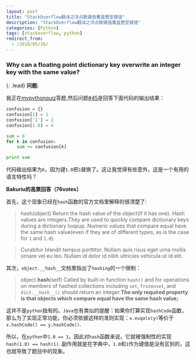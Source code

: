 ```yaml
---
layout: post
title: "StackOverflow翻译之浮点数键值覆盖整型键值"
description: "StackOverflow翻译之浮点数键值覆盖整型键值"
categories: [Python]
tags: [stackoverflow, python]
redirect_from:
  - /2018/05/30/
---
```


### Why can a floating point dictionary key overwrite an integer key with the same value?
{: .lead}
**问题:**

我正在[mypythonquiz](http://www.mypythonquiz.com)答题,然后问题[#45](http://www.mypythonquiz.com/question.php?qid=255)是回答下面代码的输出结果：
<!--break-->

```python
confusion = {}
confusion[1] = 1
confusion['1'] = 2
confusion[1.0] = 4

sum = 0
for k in confusion:
    sum += confusion[k]

print sum
```
代码输出结果为`6`，因为键`1.0`把`1`替换了。这让我觉得有些意外，这是一个有用的语言特性吗？

**Bakuriu的高票回答（76votes）**

首先，这个现象已经在`hash`函数的官方文档里解释的很清楚了:
> hash(object)
    Return the hash value of the object(if it has one). Hash values are integers.They are used to quickly compare dictionary keys during a dictionary loopup. Numeric values that compare equal have the same hash value(even if they are of different types, as is the case for `1` and `1.0`).

> Curabitur blandit tempus porttitor. Nullam quis risus eget urna mollis ornare vel eu leo. Nullam id dolor id nibh ultricies vehicula ut id elit.

其次，`object.__hash__`文档里指出了`hashing`的一个限制：
> object.__hash__(self)
    Called by built-in function `hash()` and for operations on members of hashed collections including `set`, `frozenset`, and `dict.__hash__()` should return an integer.**The only required property is that objects which compare equal have the same hash value;**

这并不是`python`独有的。`Java`也有类似的提醒：如果你打算实现`hashCode`函数，那么为了实现正常功能，你必须依据这样的准则实现：`x.euqals(y)`等价于`x.hashCode() == y.hashCode()`.

所以，在`python`中`1.0 == 1`，因此对`hash`函数来说，它就被强制性的实现`hash(1.0) == hash(1)`. 副作用就是在字典中，`1.0`和`1`作为键值是没有区别的，这也就导致了题目中的现象。



